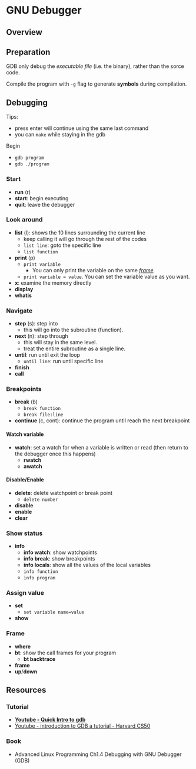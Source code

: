 # GNU Debugger

## Overview

## Preparation

GDB only debug the *executable file* (i.e. the binary), rather than the sorce code.

Compile the program with `-g` flag to generate **symbols** during compilation.

## Debugging

Tips:

* press enter will continue using the same last command
* you can `make` while staying in the gdb

Begin

* `gdb program`
* `gdb ./program`

### Start

* **run** (r)
* **start**: begin executing
* **quit**: leave the debugger

### Look around

* **list** (l): shows the 10 lines surrounding the current line
  * keep calling it will go through the rest of the codes
  * `list line`: goto the specific line
  * `list function`
* **print** (p)
  * `print variable`
    * You can only print the variable on the same [*frame*](#Frame)
  * `print variable = value`. You can set the variable value as you want.
* **x**: examine the memory directly
* **display**
* **whatis**

### Navigate

* **step** (s): step into
  * this will go into the subroutine (function).
* **next** (n): step through
  * this will stay in the same level.
  * treat the entire subroutine as a single line.
* **until**: run until exit the loop
  * `until line`: run until specific line
* **finish**
* **call**

### Breakpoints

* **break** (b)
  * `break function`
  * `break file:line`
* **continue** (c, cont): continue the program until reach the next breakpoint

#### Watch variable

* **watch**: set a watch for when a variable is written or read (then return to the debugger once this happens)
  * **rwatch**
  * **awatch**

#### Disable/Enable

* **delete**: delete watchpoint or break point
  * `delete number`
* **disable**
* **enable**
* **clear**

### Show status

* **info**
  * **info watch**: show watchpoints
  * **info break**: show breakpoints
  * **info locals**: show all the values of the local variables
  * `info function`
  * `info program`

### Assign value

* **set**
  * `set variable name=value`
* **show**

### Frame

* **where**
* **bt**: show the call frames for your program
  * **bt backtrace**
* **frame**
* **up**/**down**

## Resources

### Tutorial

* [**Youtube - Quick Intro to gdb**](https://youtu.be/xQ0ONbt-qPs)
* [Youtube - introduction to GDB a tutorial - Harvard CS50](https://youtu.be/sCtY--xRUyI)

### Book

* Advanced Linux Programming Ch1.4 Debugging with GNU Debugger (GDB)
